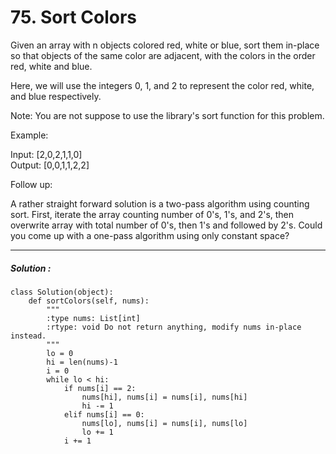 # 75. Sort Colors

Given an array with n objects colored red, white or blue, sort them in-place so that objects of the same color are adjacent, with the colors in the order red, white and blue.

Here, we will use the integers 0, 1, and 2 to represent the color red, white, and blue respectively.

Note: You are not suppose to use the library's sort function for this problem.

Example:

Input: [2,0,2,1,1,0]  
Output: [0,0,1,1,2,2]  

Follow up:  


A rather straight forward solution is a two-pass algorithm using counting sort.
First, iterate the array counting number of 0's, 1's, and 2's, then overwrite array with total number of 0's, then 1's and followed by 2's.
Could you come up with a one-pass algorithm using only constant space?

---


##### Solution :
	class Solution(object):
        def sortColors(self, nums):
            """
            :type nums: List[int]
            :rtype: void Do not return anything, modify nums in-place instead.
            """
            lo = 0
            hi = len(nums)-1
            i = 0
            while lo < hi:
                if nums[i] == 2:
                    nums[hi], nums[i] = nums[i], nums[hi]
                    hi -= 1
                elif nums[i] == 0:
                    nums[lo], nums[i] = nums[i], nums[lo]
                    lo += 1
                i += 1